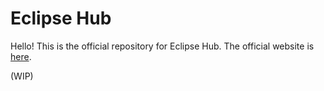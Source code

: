 # Eclipse Hub
Hello! This is the official repository for Eclipse Hub. The official website is [here](https://eclipsehub.xyz).

(WIP)
